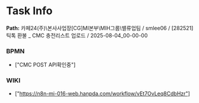 # Task Info

**Path:** 카페24(주)\본사사업장\[CG]MI본부\MIH그룹\밸류업팀 / smlee06 / [282521] 틱톡 환불 _ CMC 충전리스트 업로드 / 2025-08-04_00-00-00

### BPMN
- ["CMC POST API확인중"]

### WIKI
- ["https://n8n-mi-016-web.hanpda.com/workflow/vEt7OvLeq8CdbHzr"]

